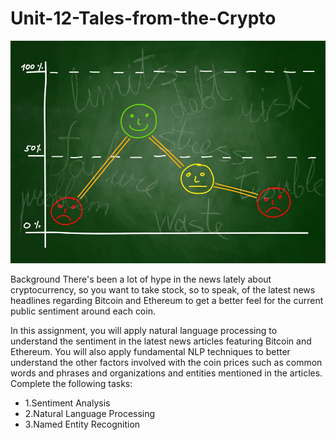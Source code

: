 # Unit-12-Tales-from-the-Crypto

![Sentimental](/Images/sentimental.jpg)

Background
There's been a lot of hype in the news lately about cryptocurrency, so you want to take stock, so to speak, of the latest news headlines regarding Bitcoin and Ethereum to get a better feel for the current public sentiment around each coin.

In this assignment, you will apply natural language processing to understand the sentiment in the latest news articles featuring Bitcoin and Ethereum. You will also apply fundamental NLP techniques to better understand the other factors involved with the coin prices such as common words and phrases and organizations and entities mentioned in the articles.
Complete the following tasks:

* 1.Sentiment Analysis
* 2.Natural Language Processing
* 3.Named Entity Recognition

